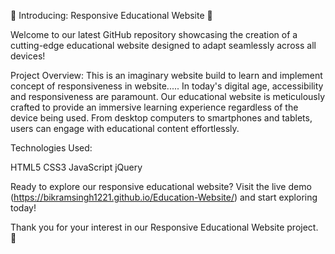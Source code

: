 🌟 Introducing: Responsive Educational Website 🌟

Welcome to our latest GitHub repository showcasing the creation of a cutting-edge educational website designed to adapt seamlessly across all devices!

Project Overview:
This is an imaginary website build to learn and implement concept of responsiveness in website.....
In today's digital age, accessibility and responsiveness are paramount. Our educational website is meticulously crafted to provide an immersive learning experience regardless of the device being used. From desktop computers to smartphones and tablets, users can engage with educational content effortlessly.

Technologies Used:

HTML5
CSS3
JavaScript
jQuery

Ready to explore our responsive educational website? Visit the live demo (https://bikramsingh1221.github.io/Education-Website/) and start exploring today!


Thank you for your interest in our Responsive Educational Website project. 🚀
